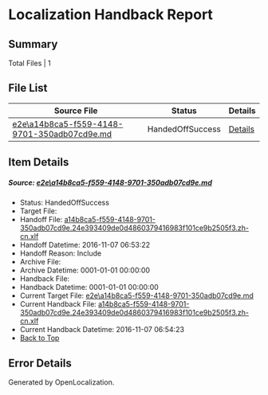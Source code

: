 # <a name='report-top'></a> Localization Handback Report

## Summary
 Total Files | 1

## File List
 Source File | Status | Details 
 ----------- | ------ | ------- 
 [e2e\a14b8ca5-f559-4148-9701-350adb07cd9e.md](https://github.com/OpenLocalizationTestOrg/ol-test0/blob/7100a5fa181df88894f3deac028304d24a80d08b/e2e/a14b8ca5-f559-4148-9701-350adb07cd9e.md) | HandedOffSuccess | [Details](#7e169656f319526b4094d000d21e9bfeb9b2e9144)

## Item Details
##### <a name='7e169656f319526b4094d000d21e9bfeb9b2e9144'></a> Source: [e2e\a14b8ca5-f559-4148-9701-350adb07cd9e.md](https://github.com/OpenLocalizationTestOrg/ol-test0/blob/7100a5fa181df88894f3deac028304d24a80d08b/e2e/a14b8ca5-f559-4148-9701-350adb07cd9e.md)
* Status: HandedOffSuccess
* Target File: 
* Handoff File: [a14b8ca5-f559-4148-9701-350adb07cd9e.24e393409de0d4860379416983f101ce9b2505f3.zh-cn.xlf](https://github.com/OpenLocalizationTestOrg/ol-test0-handoff/blob/80ddda3d723780668d3d9e9d30144e450834169b/ol-handoff/OpenLocalizationTestOrg/ol-test0-zhcn/yufeih/ht/a14b8ca5-f559-4148-9701-350adb07cd9e.24e393409de0d4860379416983f101ce9b2505f3.zh-cn.xlf)
* Handoff Datetime: 2016-11-07 06:53:22
* Handoff Reason: Include
* Archive File: 
* Archive Datetime: 0001-01-01 00:00:00
* Handback File: 
* Handback Datetime: 0001-01-01 00:00:00
* Current Target File: [e2e\a14b8ca5-f559-4148-9701-350adb07cd9e.md](https://github.com/OpenLocalizationTestOrg/ol-test0-zhcn/blob/657eef637aaca1f94ddfc8c24d2604d3f9e5b5c8/e2e/a14b8ca5-f559-4148-9701-350adb07cd9e.md)
* Current Handback File: [a14b8ca5-f559-4148-9701-350adb07cd9e.24e393409de0d4860379416983f101ce9b2505f3.zh-cn.xlf](https://github.com/OpenLocalizationTestOrg/ol-test0-handback/blob/48f37ec61bb81e03cf93f9f8a93ace9753114454/ol-handback/OpenLocalizationTestOrg/ol-test0-zhcn/yufeih/ht/a14b8ca5-f559-4148-9701-350adb07cd9e.24e393409de0d4860379416983f101ce9b2505f3.zh-cn.xlf)
* Current Handback Datetime: 2016-11-07 06:54:23
* [Back to Top](#report-top)


## Error Details

Generated by OpenLocalization.
